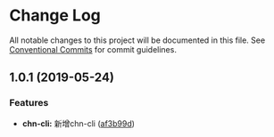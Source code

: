# Change Log

All notable changes to this project will be documented in this file.
See [Conventional Commits](https://conventionalcommits.org) for commit guidelines.

## 1.0.1 (2019-05-24)


### Features

* **chn-cli:** 新增chn-cli ([af3b99d](https://github.com/SealUI/seal/commit/af3b99d))
